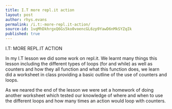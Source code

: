 ```yaml
---
title: I.T more repl.it action
layout: post
author: rhys.evans
permalink: /i.t:-more-repl.it-action/
source-id: 1vqMhDkhrgxQ6Gs5ko0voencGL6zp9YawD6nMkSYZqIk
published: true
---
```

I.T: MORE REPL.IT ACTION 

In my I.T lesson we did some work on repl.it. We learnt many things this lesson including the different types of loops (for and while) as well as counters and how they all function and what this function does, we learn did a worksheet in class providing a basic outline of the use of counters and loops.

As we neared the end of the lesson we were set a homework of doing another worksheet which tested our knowledge of where and when to use the different loops and how many times an action would loop with counters.

